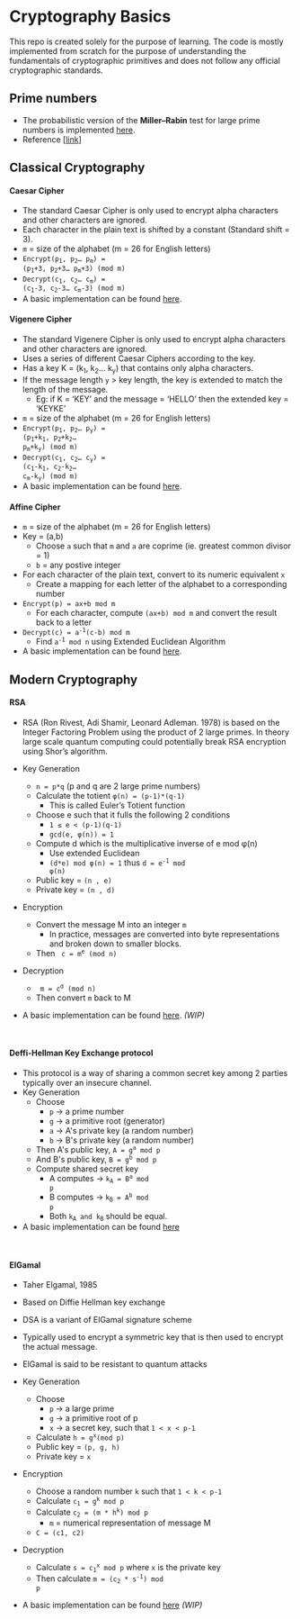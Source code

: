 # Cryptography Basics
This repo is created solely for the purpose of learning. The code is mostly implemented from scratch for the purpose 
of understanding the fundamentals of cryptographic primitives and does not follow any official cryptographic standards.

## Prime numbers
- The probabilistic version of the **Miller–Rabin** test for large prime numbers is implemented [here](https://github.com/0xkzam/cryptography/blob/main/util/math.py).
- Reference [[link](https://en.wikipedia.org/wiki/Miller%E2%80%93Rabin_primality_test#Miller%E2%80%93Rabin_test)]

## Classical Cryptography

#### Caesar Cipher
- The standard Caesar Cipher is only used to encrypt alpha characters and other characters are ignored.
- Each character in the plain text is shifted by a constant (Standard shift = 3).
- `m` = size of the alphabet (m = 26 for English letters)
- <code>Encrypt(p<sub>1</sub>, p<sub>2</sub>… p<sub>m</sub>) = (p<sub>1</sub>+3, p<sub>2</sub>+3… p<sub>m</sub>+3) (mod m)</code>
- <code>Decrypt(c<sub>1</sub>, c<sub>2</sub>… c<sub>m</sub>) = (c<sub>1</sub>-3, c<sub>2</sub>-3… c<sub>m</sub>-3) (mod m)</code>
- A basic implementation can be found [here](https://github.com/0xkzam/cryptography/blob/main/classical/Caesar.py).


#### Vigenere Cipher
- The standard Vigenere Cipher is only used to encrypt alpha characters and other characters are ignored.
- Uses a series of different Caesar Ciphers according to the key.
- Has a key K = (k<sub>1</sub>, k<sub>2</sub>... k<sub>y</sub>) that contains only alpha characters.
- If the message length `y` > key length, the key is extended to match the length of the message.
    - Eg: if K = ‘KEY’ and the message = ‘HELLO’ then the extended key = ‘KEYKE’
- `m` = size of the alphabet (m = 26 for English letters)
- <code>Encrypt(p<sub>1</sub>, p<sub>2</sub>… p<sub>y</sub>) = (p<sub>1</sub>+k<sub>1</sub>, p<sub>2</sub>+k<sub>2</sub>… p<sub>m</sub>+k<sub>y</sub>) (mod m)</code>
- <code>Decrypt(c<sub>1</sub>, c<sub>2</sub>… c<sub>y</sub>) = (c<sub>1</sub>-k<sub>1</sub>, c<sub>2</sub>-k<sub>2</sub>… c<sub>m</sub>-k<sub>y</sub>) (mod m)</code>
- A basic implementation can be found [here](https://github.com/0xkzam/cryptography/blob/main/classical/Vigenere.py).


#### Affine Cipher
- `m` = size of the alphabet (m = 26 for English letters)
- Key = (a,b) 
    - Choose `a` such that `m` and `a` are coprime (ie. greatest common divisor = 1)
    - `b` = any postive integer
- For each character of the plain text, convert to its numeric equivalent `x` 
    - Create a mapping for each letter of the alphabet to a corresponding number
- `Encrypt(p) = ax+b mod m`
    - For each character, compute `(ax+b) mod m` and convert the result back to a letter
- <code>Decrypt(c) = a<sup>-1</sup>(c-b) mod m</code>
    - Find <code>a<sup>-1</sup> mod n</code> using Extended Euclidean Algorithm 
- A basic implementation can be found [here](https://github.com/0xkzam/cryptography/blob/main/classical/Affine.py).


## Modern Cryptography

#### RSA

- RSA (Ron Rivest, Adi Shamir, Leonard Adleman. 1978) is based on the Integer Factoring Problem using the product of 2 
large primes. In theory large scale quantum computing could potentially break RSA encryption using Shor’s algorithm.

- Key Generation
  - `n = p*q` (p and q are 2 large prime numbers)
  - Calculate the totient `φ(n) = (p-1)*(q-1) `
    - This is called Euler’s Totient function
  - Choose e such that it fulls the following 2 conditions 
    - `1 ≤ e < (p-1)(q-1)`
    - `gcd(e, φ(n)) = 1`
  - Compute d which is the multiplicative inverse of e mod φ(n)
    - Use extended Euclidean
    - <code>(d*e) mod φ(n) = 1</code>  thus <code>d = e<sup>-1</sup> mod φ(n)</code> 
  - Public key = `(n , e)`
  - Private key = `(n , d)`

- Encryption
  - Convert the message M into an integer `m`
    - In practice, messages are converted into byte representations and broken down to smaller blocks.
  - Then <code> c = m<sup>e</sup> (mod n)</code> 

- Decryption
  - <code> m = c<sup>d</sup> (mod n)</code> 
  - Then convert `m` back to M

- A basic implementation can be found [here](https://github.com/0xkzam/cryptography/blob/main/modern/RSA.py). _(WIP)_
<br>

#### Deffi-Hellman Key Exchange protocol

- This protocol is a way of sharing a common secret key among 2 parties typically over an insecure channel.
- Key Generation
  - Choose 
    - `p` -> a prime number
    - `g` -> a primitive root (generator) 
    - `a` -> A's private key (a random number)
    - `b` -> B's private key (a random number)
  - Then A's public key, <code>A = g<sup>a</sup> mod p</code>
  - And B's public key, <code>B = g<sup>b</sup> mod p</code>
  - Compute shared secret key
    - A computes -> <code>k<sub>A</sub> = B<sup>a</sup> mod p</code>
    - B computes -> <code>k<sub>B</sub> = A<sup>b</sup> mod p</code>
    - Both <code>k<sub>A</sub> and k<sub>B</sub></code> should be equal.
- A basic implementation can be found [here](https://github.com/0xkzam/cryptography/blob/main/modern/DeffiHellman.py) 
<br>

#### ElGamal

- Taher Elgamal, 1985	
- Based on Diffie Hellman key exchange
- DSA is a variant of ElGamal signature scheme
- Typically used to encrypt a symmetric key that is then used to encrypt the actual message.
- ElGamal is said to be resistant to quantum attacks

- Key Generation
  - Choose
    - `p` -> a large prime 
    - `g` -> a primitive root of p
    - `x` -> a secret key, such that `1 < x < p-1`
  - Calculate <code>h = g<sup>x</sup>(mod p)</code>
  - Public key = `(p, g, h)`
  - Private key = `x`
- Encryption
  - Choose a random number `k` such that `1 < k < p-1`
  - Calculate <code>c<sub>1</sub> = g<sup>k</sup> mod p</code>
  - Calculate <code>c<sub>2</sub> = (m * h<sup>k</sup>) mod p</code>
    - `m` = numerical representation of message M
  - `C = (c1, c2)`    
- Decryption
  - Calculate <code>s = c<sub>1</sub><sup>x</sup> mod p</code> where `x` is the private key
  - Then calculate <code>m = (c<sub>2</sub> * s<sup>-1</sup>) mod p</code>
- A basic implementation can be found [here](https://github.com/0xkzam/cryptography/blob/main/modern/ElGamal.py) _(WIP)_